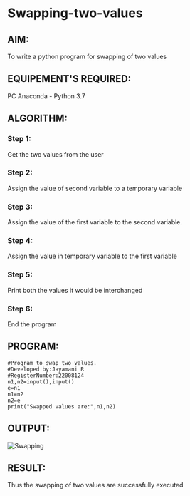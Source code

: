 # Swapping-two-values
## AIM:
To write a python program for swapping of two values
## EQUIPEMENT'S REQUIRED: 
PC
Anaconda - Python 3.7
## ALGORITHM: 
### Step 1:
Get the two values from the user
### Step 2: 
Assign the value of second variable to a temporary variable 
### Step 3: 
Assign the value of the first variable to the second variable.
### Step 4:  
Assign the value in temporary variable to the first variable
### Step 5: 
Print both the values it would be interchanged
### Step 6: 
End the program
## PROGRAM:
```
#Program to swap two values.
#Developed by:Jayamani R 
#RegisterNumber:22008124
n1,n2=input(),input()
e=n1
n1=n2
n2=e
print("Swapped values are:",n1,n2)
```
## OUTPUT:
![Swapping](https://user-images.githubusercontent.com/85949888/209541983-7f514eb2-42d2-4c2a-8ddd-ef614d7bae59.png)




## RESULT:
Thus the swapping of two values are successfully executed



